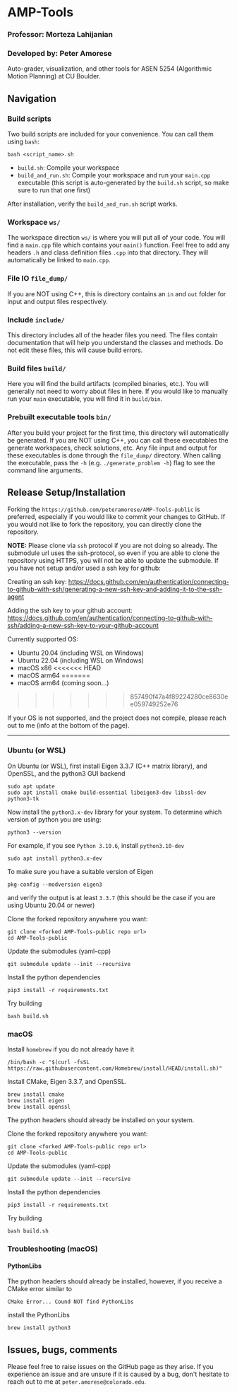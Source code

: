 # AMP-Tools
### Professor: Morteza Lahijanian
### Developed by: Peter Amorese
Auto-grader, visualization, and other tools for ASEN 5254 (Algorithmic Motion Planning) at CU Boulder.

## Navigation

### Build scripts
Two build scripts are included for your convenience. You can call them using `bash`:
```
bash <script_name>.sh
```
 - `build.sh`: Compile your workspace
 - `build_and_run.sh`: Compile your workspace and run your `main.cpp` executable (this script is auto-generated by the `build.sh` script, so make sure to run that one first)

After installation, verify the `build_and_run.sh` script works.

### Workspace `ws/`
The workspace direction `ws/` is where you will put all of your code. You will find a `main.cpp` file which contains your `main()` function. Feel free to add any headers `.h` and class definition files `.cpp` into that directory. They will automatically be linked to `main.cpp`.

### File IO `file_dump/`
If you are NOT using C++, this is directory contains an `in` and `out` folder for input and output files respectively.

### Include `include/`
This directory includes all of the header files you need. The files contain documentation that will help you understand the classes and methods. Do not edit these files, this will cause build errors.

### Build files `build/`
Here you will find the build artifacts (compiled binaries, etc.). You will generally not need to worry about files in here. If you would like to manually run your `main` executable, you will find it in `build/bin`. 

### Prebuilt executable tools `bin/`
After you build your project for the first time, this directory will automatically be generated. If you are NOT using C++, you can call these executables the generate workspaces, check solutions, etc. Any file input and output for these executables is done through the `file_dump/` directory. When calling the executable, pass the `-h` (e.g. `./generate_problem -h`) flag to see the command line arguments. 

## Release Setup/Installation
Forking the `https://github.com/peteramorese/AMP-Tools-public` is preferred, especially if you would like to commit your changes to GitHub. If you would not like to fork the repository, you can directly clone the repository.

**NOTE:** Please clone via `ssh` protocol if you are not doing so already. The submodule url uses the ssh-protocol, so even if you are able to clone the repository using HTTPS, you will not be able to update the submodule. If you have not setup and/or used a ssh key for github:

Creating an ssh key: https://docs.github.com/en/authentication/connecting-to-github-with-ssh/generating-a-new-ssh-key-and-adding-it-to-the-ssh-agent

Adding the ssh key to your github account: https://docs.github.com/en/authentication/connecting-to-github-with-ssh/adding-a-new-ssh-key-to-your-github-account



Currently supported OS:
 - Ubuntu 20.04 (including WSL on Windows)
 - Ubuntu 22.04 (including WSL on Windows)
 - macOS x86
<<<<<<< HEAD
 - macOS arm64 
=======
 - macOS arm64 (coming soon...)
>>>>>>> 857490f47a4f89224280ce8630ee059749252e76

If your OS is not supported, and the project does not compile, please reach out to me (info at the bottom of the page).

---
### Ubuntu (or WSL)
On Ubuntu (or WSL), first install Eigen 3.3.7 (C++ matrix library), and OpenSSL, and the python3 GUI backend

```
sudo apt update
sudo apt install cmake build-essential libeigen3-dev libssl-dev python3-tk
```

Now install the `python3.x-dev` library for your system. To determine which version of python you are using:
```
python3 --version
```
For example, if you see `Python 3.10.6`, install `python3.10-dev`
```
sudo apt install python3.x-dev
```

To make sure you have a suitable version of Eigen
```
pkg-config --modversion eigen3
```
and verify the output is at least `3.3.7` (this should be the case if you are using Ubuntu 20.04 or newer)

Clone the forked repository anywhere you want:
```
git clone <forked AMP-Tools-public repo url>
cd AMP-Tools-public
```

Update the submodules (yaml-cpp)
```
git submodule update --init --recursive
```

Install the python dependencies
```
pip3 install -r requirements.txt 
```

Try building
```
bash build.sh
```

### macOS
Install `homebrew` if you do not already have it
```
/bin/bash -c "$(curl -fsSL https://raw.githubusercontent.com/Homebrew/install/HEAD/install.sh)"
```

Install CMake, Eigen 3.3.7, and OpenSSL. 
```
brew install cmake
brew install eigen
brew install openssl
```
The python headers should already be installed on your system.

Clone the forked repository anywhere you want:
```
git clone <forked AMP-Tools-public repo url>
cd AMP-Tools-public
```

Update the submodules (yaml-cpp)
```
git submodule update --init --recursive
```

Install the python dependencies
```
pip3 install -r requirements.txt 
```

Try building
```
bash build.sh
```

### Troubleshooting (macOS)
#### PythonLibs
The python headers should already be installed, however, if you receive a CMake error similar to
```
CMake Error... Cound NOT find PythonLibs
```
install the PythonLibs
```
brew install python3
```


## Issues, bugs, comments
Please feel free to raise issues on the GitHub page as they arise. If you experience an issue and are unsure if it is caused by a bug, don't hesitate to reach out to me at `peter.amorese@colorado.edu`.
